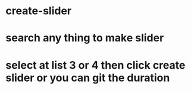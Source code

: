 # create-slider
# search any thing to make slider


# select at list 3 or 4 then click create slider or you can git the duration 



